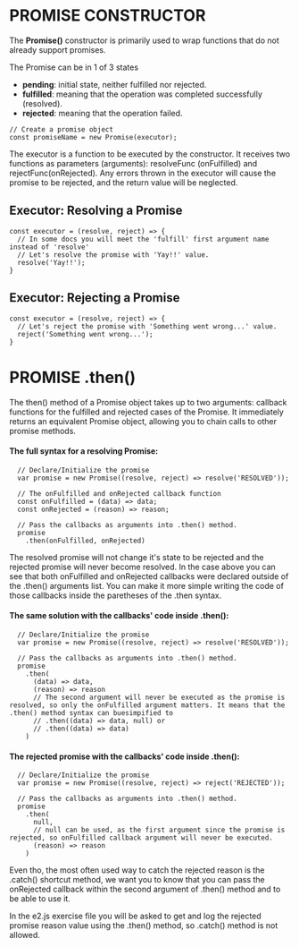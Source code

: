 # PROMISE CONSTRUCTOR #

The **Promise()** constructor is primarily used to wrap functions that do not already support promises.

The Promise can be in 1 of 3 states
* **pending**: initial state, neither fulfilled nor rejected.
* **fulfilled**: meaning that the operation was completed successfully (resolved).
* **rejected**: meaning that the operation failed.


```JS
// Create a promise object
const promiseName = new Promise(executor);
```

The executor is a function to be executed by the constructor. It receives two functions as parameters (arguments): resolveFunc (onFulfilled) and rejectFunc(onRejected). Any errors thrown in the executor will cause the promise to be rejected, and the return value will be neglected.

## Executor: Resolving a Promise
```JS
const executor = (resolve, reject) => {
  // In some docs you will meet the 'fulfill' first argument name instead of 'resolve'
  // Let's resolve the promise with 'Yay!!' value.
  resolve('Yay!!');
}
```

## Executor: Rejecting a Promise
```JS
const executor = (resolve, reject) => {
  // Let's reject the promise with 'Something went wrong...' value.
  reject('Something went wrong...');
}
```

# PROMISE .then()

The then() method of a Promise object takes up to two arguments: callback functions for the fulfilled and rejected cases of the Promise. It immediately returns an equivalent Promise object, allowing you to chain calls to other promise methods.


#### The full syntax for a resolving Promise:
```JS
  // Declare/Initialize the promise
  var promise = new Promise((resolve, reject) => resolve('RESOLVED'));

  // The onFulfilled and onRejected callback function 
  const onFulfilled = (data) => data;
  const onRejected = (reason) => reason;

  // Pass the callbacks as arguments into .then() method.
  promise
    .then(onFulfilled, onRejected)
```
The resolved promise will not change it's state to be rejected and the rejected promise will never become resolved. In the case above you can see that both onFulfilled and onRejected callbacks were declared outside of the .then() arguments list. You can make it more simple writing the code of those callbacks inside the paretheses of the .then syntax.

#### The same solution with the callbacks' code inside .then():
```JS
  // Declare/Initialize the promise
  var promise = new Promise((resolve, reject) => resolve('RESOLVED'));

  // Pass the callbacks as arguments into .then() method.
  promise
    .then(
      (data) => data,
      (reason) => reason 
      // The second argument will never be executed as the promise is resolved, so only the onFulfilled argument matters. It means that the .then() method syntax can buesimpified to
      // .then((data) => data, null) or
      // .then((data) => data)
    )
```

#### The rejected promise with the callbacks' code inside .then():
```JS
  // Declare/Initialize the promise
  var promise = new Promise((resolve, reject) => reject('REJECTED'));

  // Pass the callbacks as arguments into .then() method.
  promise
    .then(
      null, 
      // null can be used, as the first argument since the promise is rejected, so onFulfilled callback argument will never be executed.
      (reason) => reason
    )
```

Even tho, the most often used way to catch the rejected reason is the .catch() shortcut method, we want you to know that you can pass the onRejected callback within the second argument of .then() method and to be able to use it.

In the e2.js exercise file you will be asked to get and log the rejected promise reason value using the .then() method, so .catch() method is not allowed.

